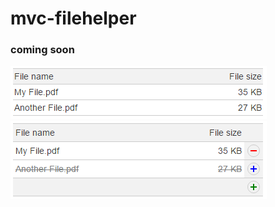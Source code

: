 # mvc-filehelper
### coming soon

<img src="/Images/file-attachment-display.png" />

<img src="/Images/file-attachment-edit.png" />
